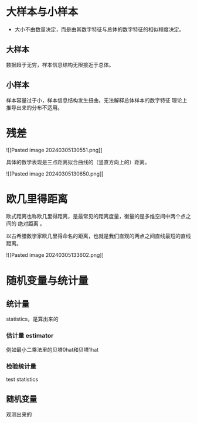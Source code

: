 # 大样本与小样本

* 大小不由数量决定，而是由其数字特征与总体的数字特征的相似程度决定。
## 大样本
数据趋于无穷，样本信息结构无限接近于总体。
## 小样本
样本容量过于小，样本信息结构发生扭曲，无法解释总体样本的数字特征
理论上推导出来的分布不适用。

# 残差

![[Pasted image 20240305130551.png]]

具体的数学表现是三点距离拟合曲线的（竖直方向上的）距离。

![[Pasted image 20240305130650.png]]


# 欧几里得距离

欧式距离也称欧几里得距离，是最常见的距离度量，衡量的是多维空间中两个点之间的 绝对距离 。

以古希腊数学家欧几里得命名的距离，也就是我们直观的两点之间直线最短的直线距离。

![[Pasted image 20240305133602.png]]

# 随机变量与统计量

## 统计量
statistics，是算出来的
### 估计量 estimator
例如最小二乘法里的贝塔0hat和贝塔1hat
### 检验统计量
test statistics

## 随机变量
观测出来的